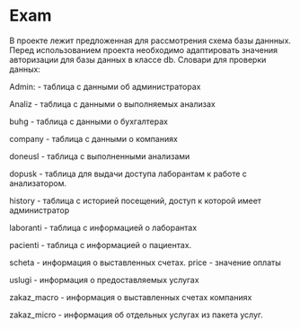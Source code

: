 # Exam
В проекте лежит предложенная для рассмотрения схема базы даннных.
Перед использованием проекта необходимо адаптировать значения авторизации для базы данных
в классе db.
Словари для проверки данных: 

Admin: - таблица с данными об администраторах





Analiz - таблица с данными о выполняемых анализах 


buhg - таблица с данными о бухгалтерах

company - таблица с данными о компаниях 


doneusl - таблица с выполненными анализами 


dopusk - таблица для выдачи доступа лаборантам к работе с анализатором.


history - таблица с историей посещений, доступ к которой имеет администратор 



laboranti - таблица с информацией о лаборантах



pacienti - таблица с информацией о пациентах. 



scheta - информация о выставленных счетах. price - значение оплаты



uslugi - информация о предоставляемых услугах


zakaz_macro - информация о выставленных счетах компаниях 


zakaz_micro - информация об отдельных услугах из пакета услуг.

